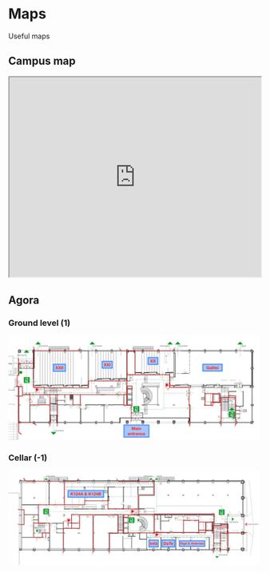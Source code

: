 # Maps

Useful maps

## Campus map

<iframe width="100%" height="400px" src="https://www.google.com/maps/d/embed?mid=1j8soPDogfNipzdRmgT7fTDcEeFc&hl=sv"></iframe>

## Agora

### Ground level (1)

![Agora level 1](assets/images/agora_level_1.png)

### Cellar (-1)

![Agora level -1](assets/images/agora_level_-1.png)